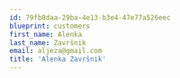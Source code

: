 ```yaml
---
id: 79fb8daa-29ba-4e13-b3e4-47e77a526eec
blueprint: customers
first_name: Alenka
last_name: Završnik
email: aljeza@gmail.com
title: 'Alenka Završnik'
---
```

